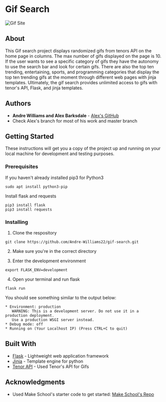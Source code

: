 # Gif Search

![Gif Site](https://i.imgur.com/90EjYMj.png)

## About
This Gif search project displays randomized gifs from tenors API on the home page in columns. The max number of gifs displayed on the page is 10. If the user wants to see a specific category of gifs they have the autonomy to use the search bar and look for certain gifs. There are also the top ten trending, entertaining, sports, and programming categories that display the top ten trending gifs at the moment through different web pages with jinja templates. Ultimately, the gif search provides unlimited access to gifs with tenor's API, Flask, and jinja templates.

## Authors

* **Andre Williams and Alex Barksdale** - [Alex's GitHub](https://github.com/alexbarksdale)
* Check Alex's branch for most of his work and master branch

## Getting Started

These instructions will get you a copy of the project up and running on your local machine for development and testing purposes.

### Prerequisites
If you haven't already installed pip3 for Python3
```
sudo apt install python3-pip
```
Install flask and requests
```
pip3 install flask
pip3 install requests
```

### Installing

1. Clone the respository
```
git clone https://github.com/Andre-Williams22/gif-search.git
```
2. Make sure you're in the correct directory

3. Enter the development environment
```
export FLASK_ENV=development 
```
4. Open your terminal and run flask
```
flask run
```
You should see something similar to the output below:
```
* Environment: production
   WARNING: This is a development server. Do not use it in a production deployment.
   Use a production WSGI server instead.
* Debug mode: off
* Running on (Your Localhost IP) (Press CTRL+C to quit)
```
## Built With

* [Flask](https://palletsprojects.com/p/flask/) - Lightweight web application framework
* [Jinja](https://palletsprojects.com/p/jinja/) - Template engine for python
* [Tenor API](https://tenor.com/gifapi) - Used Tenor's API for Gifs

## Acknowledgments

* Used Make School's starter code to get started: [Make School's Repo](https://github.com/Make-School-Labs/Gif-Search-Starter)

